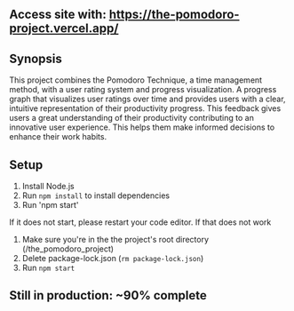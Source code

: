 ## Access site with: https://the-pomodoro-project.vercel.app/

## Synopsis
This project combines the Pomodoro Technique, a time management method, with a user rating system and progress visualization. A progress graph that visualizes user ratings over time and provides users with a clear, intuitive representation of their productivity progress. This feedback gives users a great understanding of their productivity contributing to an innovative user experience. This helps them make informed decisions to enhance their work habits. 

## Setup
1. Install Node.js
2. Run `npm install` to install dependencies
3. Run 'npm start'

If it does not start, please restart your code editor. If that does not work

1. Make sure you're in the the project's root directory (/the_pomodoro_project)
2. Delete package-lock.json (`rm package-lock.json`)
3. Run `npm start`

## Still in production: ~90% complete
